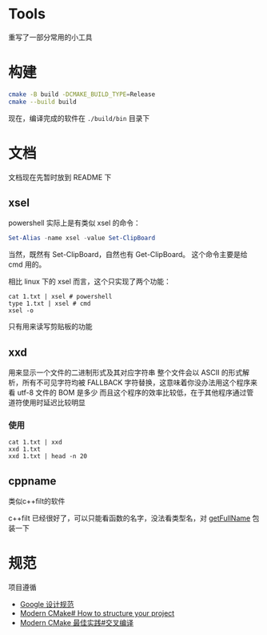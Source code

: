 # Tools
重写了一部分常用的小工具

# 构建

```bash
cmake -B build -DCMAKE_BUILD_TYPE=Release
cmake --build build
```

现在，编译完成的软件在 `./build/bin` 目录下

# 文档

文档现在先暂时放到 README 下

## xsel
powershell 实际上是有类似 xsel 的命令：

```powershell
Set-Alias -name xsel -value Set-ClipBoard
```

当然，既然有 Set-ClipBoard，自然也有 Get-ClipBoard。
这个命令主要是给 cmd 用的。

相比 linux 下的 xsel 而言，这个只实现了两个功能：

```shell
cat 1.txt | xsel # powershell
type 1.txt | xsel # cmd
xsel -o
```
只有用来读写剪贴板的功能

## xxd

用来显示一个文件的二进制形式及其对应字符串
整个文件会以 ASCII 的形式解析，所有不可见字符均被 FALLBACK 字符替换，这意味着你没办法用这个程序来看 utf-8 文件的 BOM 是多少
而且这个程序的效率比较低，在于其他程序通过管道符使用时延迟比较明显

### 使用

```shell
cat 1.txt | xxd
xxd 1.txt
xxd 1.txt | head -n 20
```

## cppname

类似c++filt的软件

c++filt 已经很好了，可以只能看函数的名字，没法看类型名，对 [getFullName](./include/Utils.h) 包装一下

# 规范

项目遵循

- [Google 设计规范](https://zh-google-styleguide.readthedocs.io/en/latest/google-cpp-styleguide/contents/)
- [Modern CMake#
  How to structure your project](https://gitlab.com/CLIUtils/modern-cmake/-/blob/master/chapters/basics/structure.md)
- [Modern CMake 最佳实践#交叉编译](https://www.jianshu.com/p/8abf754654c4)
